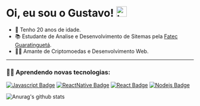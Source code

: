  # Oi, eu sou o Gustavo! <img src="https://user-images.githubusercontent.com/1303154/88677602-1635ba80-d120-11ea-84d8-d263ba5fc3c0.gif" width="28px" alt="hi">

* 📅  Tenho 20 anos de idade.
* 📚 Estudante de Analise e Desenvolvimento de Sitemas pela [Fatec Guaratinguetá](http://www.fatecguaratingueta.edu.br/).
* 🏴‍☠️ Amante de Criptomoedas e Desenvolvimento Web.
<hr/>

### 👨‍💻 Aprendendo novas tecnologias:

[![Javascript Badge](https://img.shields.io/badge/-Javascript-F0DB4F?style=for-the-badge&labelColor=273849&logo=javascript&logoColor=F0DB4F)](#) 
[![ReactNative Badge](https://img.shields.io/badge/-React%20Native-273849?style=for-the-badge&labelColor=61DBFB&logo=react&logoColor=FFFFFF)](#)
[![React Badge](https://img.shields.io/badge/-React-273849?style=for-the-badge&labelColor=61DBFB&logo=react&logoColor=273849)](#)
[![Nodejs Badge](https://img.shields.io/badge/-Nodejs-3C873A?style=for-the-badge&labelColor=273849&logo=node.js&logoColor=3C873A)](#)

![Anurag's github stats](https://github-readme-stats.vercel.app/api?username=scrowszinho&show_icons=true&theme=dracula)

